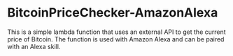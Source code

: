 # BitcoinPriceChecker-AmazonAlexa
This is a simple lambda function that uses an external API to get the current price of Bitcoin. The function is used with Amazon Alexa and can be paired with an Alexa skill.
